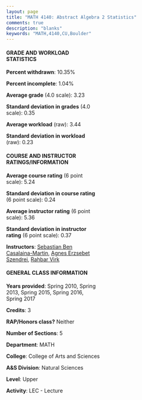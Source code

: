 ```yaml
---
layout: page
title: "MATH 4140: Abstract Algebra 2 Statistics"
comments: true
description: "blanks"
keywords: "MATH,4140,CU,Boulder"
---
```

<head>
<script src="https://ajax.googleapis.com/ajax/libs/jquery/2.1.3/jquery.min.js"></script>
<script src="https://dl.dropboxusercontent.com/s/pc42nxpaw1ea4o9/highcharts.js?dl=0"></script>
<!-- <script src="../assets/js/highcharts.js"></script> -->
<style type="text/css">@font-face {
	font-family: "Bebas Neue";
	src: url(https://www.filehosting.org/file/details/544349/BebasNeue Regular.otf) format("opentype");
	}
	h1.Bebas { 
		font-family: "Bebas Neue", Verdana, Tahoma;
	}
</style>
</head>
<body>
	<div id="container" style="float: right; width: 45%; height: 88%; margin-left: 2.5%; margin-right: 2.5%;"></div>
	<script language="JavaScript">
		$(document).ready(function() {
		var chart = {type: 'column'};
		var title = {text: 'Grade Distribution'};
		var xAxis = {categories: ['A','B','C','D','F'],crosshair: true};
		var yAxis = {min: 0,title: {text: 'Percentage'}};
		var tooltip = {headerFormat: '<center><b><span style="font-size:20px">{point.key}</span></b></center>',
		               pointFormat: '<td style="padding:0"><b>{point.y:.1f}%</b></td>',
		               footerFormat: '</table>',shared: true,useHTML: true};
		var plotOptions = {column: {pointPadding: 0.0,borderWidth: 0}};  
		var credits = {enabled: false};var series= [{name: 'Percent',data: [55.88,27.01,11.84,0.0,5.28,]}];
		var json = {};
		json.chart = chart;
		json.title = title;
		json.tooltip = tooltip;
		json.xAxis = xAxis;
		json.yAxis = yAxis;  
		json.series = series;
		json.plotOptions = plotOptions;  
		json.credits = credits;
		$('#container').highcharts(json);
	});
	</script>
</body>
			   
#### GRADE AND WORKLOAD STATISTICS

**Percent withdrawn**: 10.35%

**Percent incomplete**: 1.04%

**Average grade** (4.0 scale): 3.23

**Standard deviation in grades** (4.0 scale): 0.35

**Average workload** (raw): 3.44

**Standard deviation in workload** (raw): 0.23

#### COURSE AND INSTRUCTOR RATINGS/INFORMATION

**Average course rating** (6 point scale): 5.24

**Standard deviation in course rating** (6 point scale): 0.24

**Average instructor rating** (6 point scale): 5.36

**Standard deviation in instructor rating** (6 point scale): 0.37

**Instructors**: <a href='../../instructors/Sebastian_Ben_Casalaina-Martin'>Sebastian Ben Casalaina-Martin</a>, <a href='../../instructors/Agnes_Erzsebet_Szendrei'>Agnes Erzsebet Szendrei</a>, <a href='../../instructors/Rahbar_Virk'>Rahbar Virk</a>

#### GENERAL CLASS INFORMATION

**Years provided**: Spring 2010, Spring 2013, Spring 2015, Spring 2016, Spring 2017

**Credits**: 3

**RAP/Honors class?** Neither

**Number of Sections**: 5

**Department**: MATH

**College**: College of Arts and Sciences

**A&S Division**: Natural Sciences

**Level**: Upper

**Activity**: LEC - Lecture

